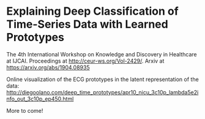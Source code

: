 # Explaining Deep Classification of Time-Series Data with Learned Prototypes
The 4th International Workshop on Knowledge and Discovery in Healthcare at IJCAI. Proceedings at http://ceur-ws.org/Vol-2429/. Arxiv at https://arxiv.org/abs/1904.08935


Online visualization of the ECG prototypes in the latent representation of the data:
http://diegoolano.com/deep_time_prototypes/apr10_nicu_3c10p_lambda5e2info_out_3c10p_ep450.html

More to come!



